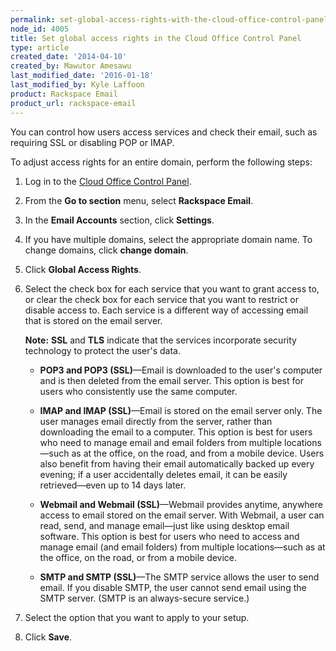```yaml
---
permalink: set-global-access-rights-with-the-cloud-office-control-panel/
node_id: 4005
title: Set global access rights in the Cloud Office Control Panel
type: article
created_date: '2014-04-10'
created_by: Mawutor Amesawu
last_modified_date: '2016-01-18'
last_modified_by: Kyle Laffoon
product: Rackspace Email
product_url: rackspace-email
---
```


You can control how users access services and check their email, such as
requiring SSL or disabling POP or IMAP.

To adjust access rights for an entire domain, perform the following steps:

1.  Log in to the [Cloud Office Control Panel](https://apps.rackspace.com/?cp).
2.  From the **Go to section** menu, select **Rackspace Email**.
3.  In the **Email Accounts** section, click **Settings**.
4.  If you have multiple domains, select the appropriate domain name. To change domains, click **change domain**.
5.  Click **Global Access Rights**.
6.  Select the check box for each service that you want to grant access
    to, or clear the check box for each service that you want to
    restrict or disable access to. Each service is a different way of
    accessing email that is stored on the email server.

    **Note:** **SSL** and **TLS** indicate that the services incorporate
    security technology to protect the user's data.

    -   **POP3 and POP3 (SSL)**&mdash;Email is downloaded to the user's computer and is then deleted from the email server. This option is best for users who consistently use the same computer.

    -   **IMAP and IMAP (SSL)**&mdash;Email is stored on the email server only. The user manages email directly from the server, rather than downloading the email to
    a computer. This option is best for users who need to manage email
    and email folders from multiple locations&mdash;such as at the office, on
    the road, and from a mobile device. Users also benefit from having
    their email automatically backed up every evening; if a user
    accidentally deletes email, it can be easily retrieved&mdash;even up to 14
    days later.

    -   **Webmail and Webmail (SSL)**&mdash;Webmail provides anytime, anywhere access to email stored on the email server. With Webmail, a user can read, send, and manage
    email&mdash;just like using desktop email software. This option is best
    for users who need to access and manage email (and email folders)
    from multiple locations&mdash;such as at the office, on the road, or from
    a mobile device.

    -   **SMTP and SMTP (SSL)**&mdash;The SMTP service allows the user to send email. If you disable SMTP, the user cannot send email using the SMTP server. (SMTP is an
    always-secure service.)

7.  Select the option that you want to apply to your setup.

8.  Click **Save**.
